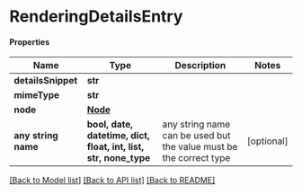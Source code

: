 # RenderingDetailsEntry

#### Properties
Name | Type | Description | Notes
------------ | ------------- | ------------- | -------------
**detailsSnippet** | **str** |  | 
**mimeType** | **str** |  | 
**node** | [**Node**](Node.md) |  | 
**any string name** | **bool, date, datetime, dict, float, int, list, str, none_type** | any string name can be used but the value must be the correct type | [optional]

[[Back to Model list]](../README.md#documentation-for-models) [[Back to API list]](../README.md#documentation-for-api-endpoints) [[Back to README]](../README.md)


